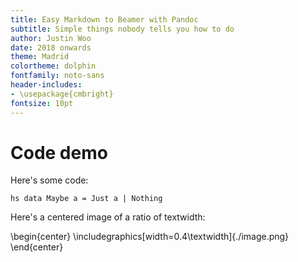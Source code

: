 ```yaml
---
title: Easy Markdown to Beamer with Pandoc
subtitle: Simple things nobody tells you how to do
author: Justin Woo
date: 2018 onwards
theme: Madrid
colortheme: dolphin
fontfamily: noto-sans
header-includes:
- \usepackage{cmbright}
fontsize: 10pt
---
```


# Code demo

Here's some code:

``hs
data Maybe a = Just a | Nothing
``

Here's a centered image of a ratio of textwidth:

\begin{center}
  \includegraphics[width=0.4\textwidth]{./image.png}
\end{center}
